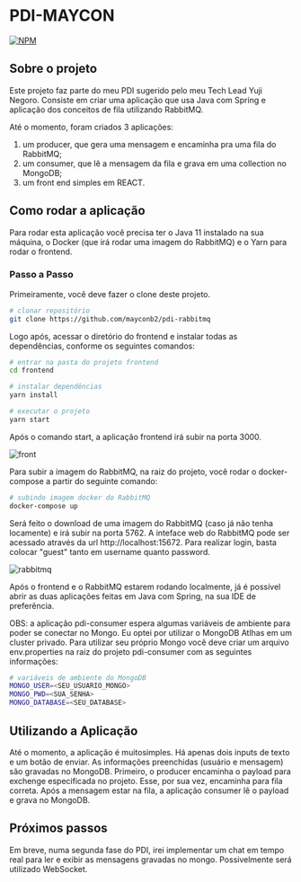 # PDI-MAYCON

[![NPM](https://img.shields.io/npm/l/react)](https://github.com/mayconb2/pdi-rabbitmq/blob/main/LICENSE)

## Sobre o projeto

Este projeto faz parte do meu PDI sugerido pelo meu Tech Lead Yuji Negoro. Consiste em criar uma aplicação que usa Java com Spring e aplicação dos conceitos de fila utilizando RabbitMQ. 

Até o momento, foram criados 3 aplicações: 

1) um producer, que gera uma mensagem e encaminha pra uma fila do RabbitMQ;
2) um consumer, que lê a mensagem da fila e grava em uma collection no MongoDB;
3) um front end simples em REACT.

## Como rodar a aplicação

Para rodar esta aplicação você precisa ter o Java 11 instalado na sua máquina, o Docker (que irá rodar uma imagem do RabbitMQ) e o Yarn para rodar o frontend.

### Passo a Passo

Primeiramente, você deve fazer o clone deste projeto.

```bash
# clonar repositório
git clone https://github.com/mayconb2/pdi-rabbitmq

```

Logo após, acessar o diretório do frontend e instalar todas as dependências, conforme os seguintes comandos:

```bash
# entrar na pasta do projeto frontend
cd frontend

# instalar dependências
yarn install

# executar o projeto
yarn start
```

Após o comando start, a aplicação frontend irá subir na porta 3000.

![front](https://user-images.githubusercontent.com/40521982/123977171-24760180-d995-11eb-9215-0ff93cace497.PNG)


Para subir a imagem do RabbitMQ, na raiz do projeto, você rodar o docker-compose a partir do seguinte comando:

```bash
# subindo imagem docker do RabbitMQ
docker-compose up
```

Será feito o download de uma imagem do RabbitMQ (caso já não tenha locamente) e irá subir na porta 5762. A inteface web do RabbitMQ pode ser acessado através da url http://localhost:15672. Para realizar login, basta colocar "guest" tanto em username quanto password.

![rabbitmq](https://user-images.githubusercontent.com/40521982/123977083-132cf500-d995-11eb-9b4e-a3713e68bd0a.PNG)


Após o frontend e o RabbitMQ estarem rodando localmente, já é possível abrir as duas aplicações feitas em Java com Spring, na sua IDE de preferência.

OBS: a aplicação pdi-consumer espera algumas variáveis de ambiente para poder se conectar no Mongo. Eu optei por utilizar o MongoDB Atlhas em um cluster privado. Para utilizar seu próprio Mongo você deve criar um arquivo env.properties na raiz do projeto pdi-consumer com as seguintes informações:

```bash
# variáveis de ambiente do MongoDB
MONGO_USER=<SEU_USUARIO_MONGO>
MONGO_PWD=<SUA_SENHA>
MONGO_DATABASE=<SEU_DATABASE>
```
## Utilizando a Aplicação

Até o momento, a aplicação é muitosimples. Há apenas dois inputs de texto e um botão de enviar. As informações preenchidas (usuário e mensagem) são gravadas no MongoDB. Primeiro, o producer encaminha o payload para exchenge especificada no projeto. Esse, por sua vez, encaminha para fila correta. Após a mensagem estar na fila, a aplicação consumer lê o payload e grava no MongoDB.


## Próximos passos

Em breve, numa segunda fase do PDI, irei implementar um chat em tempo real para ler e exibir as mensagens gravadas no mongo. Possivelmente será utilizado WebSocket.
